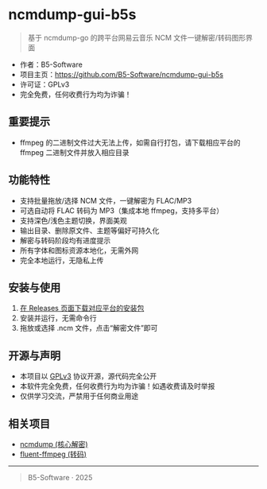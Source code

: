 # ncmdump-gui-b5s

> 基于 ncmdump-go 的跨平台网易云音乐 NCM 文件一键解密/转码图形界面

- 作者：B5-Software
- 项目主页：https://github.com/B5-Software/ncmdump-gui-b5s
- 许可证：GPLv3
- 完全免费，任何收费行为均为诈骗！

## 重要提示
- ffmpeg 的二进制文件过大无法上传，如需自行打包，请下载相应平台的 ffmpeg 二进制文件并放入相应目录

## 功能特性
- 支持批量拖放/选择 NCM 文件，一键解密为 FLAC/MP3
- 可选自动将 FLAC 转码为 MP3（集成本地 ffmpeg，支持多平台）
- 支持深色/浅色主题切换，界面美观
- 输出目录、删除原文件、主题等偏好可持久化
- 解密与转码阶段均有进度提示
- 所有字体和图标资源本地化，无需外网
- 完全本地运行，无隐私上传

## 安装与使用
1. [在 Releases 页面下载对应平台的安装包](https://github.com/B5-Software/ncmdump-gui-b5s/releases)
2. 安装并运行，无需命令行
3. 拖放或选择 .ncm 文件，点击“解密文件”即可

## 开源与声明
- 本项目以 [GPLv3](https://www.gnu.org/licenses/gpl-3.0.html) 协议开源，源代码完全公开
- 本软件完全免费，任何收费行为均为诈骗！如遇收费请及时举报
- 仅供学习交流，严禁用于任何商业用途

## 相关项目
- [ncmdump (核心解密)](https://github.com/Binaryify/ncmdump)
- [fluent-ffmpeg (转码)](https://github.com/fluent-ffmpeg/node-fluent-ffmpeg)

---

> B5-Software · 2025
